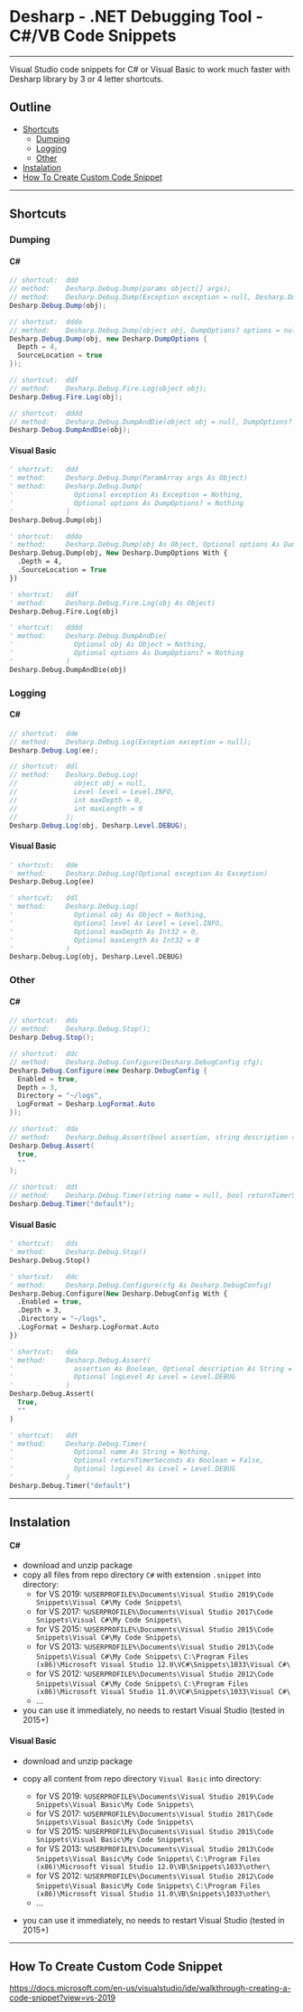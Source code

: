# Desharp - .NET Debugging Tool - C#/VB Code Snippets

-----------------------------------------------

Visual Studio code snippets for C# or Visual Basic to work much faster with Desharp library by 3 or 4 letter shortcuts.

## Outline
- [Shortcuts](#shortcuts)
  - [Dumping](#dumping)
  - [Logging](#logging)
  - [Other](#other)
- [Instalation](#instalation)
- [How To Create Custom Code Snippet](#how-to-create-custom-code-snippet)

-----------------------------------------------

## Shortcuts

### Dumping

#### C#

```csharp
// shortcut:  ddd
// method:    Desharp.Debug.Dump(params object[] args);
// method:    Desharp.Debug.Dump(Exception exception = null, Desharp.DumpOptions? options = null);
Desharp.Debug.Dump(obj);

// shortcut:  dddo
// method:    Desharp.Debug.Dump(object obj, DumpOptions? options = null);
Desharp.Debug.Dump(obj, new Desharp.DumpOptions {
  Depth = 4,
  SourceLocation = true
});

// shortcut:  ddf
// method:    Desharp.Debug.Fire.Log(object obj);
Desharp.Debug.Fire.Log(obj);

// shortcut:  dddd
// method:    Desharp.Debug.DumpAndDie(object obj = null, DumpOptions? options = null);
Desharp.Debug.DumpAndDie(obj);
```

#### Visual Basic
```vb
' shortcut:   ddd
' method:     Desharp.Debug.Dump(ParamArray args As Object)
' method:     Desharp.Debug.Dump(
'               Optional exception As Exception = Nothing, 
'               Optional options As DumpOptions? = Nothing
'             )
Desharp.Debug.Dump(obj)

' shortcut:   dddo
' method:     Desharp.Debug.Dump(obj As Object, Optional options As DumpOptions? = Nothing)
Desharp.Debug.Dump(obj, New Desharp.DumpOptions With {
  .Depth = 4,
  .SourceLocation = True
})

' shortcut:   ddf
' method:     Desharp.Debug.Fire.Log(obj As Object)
Desharp.Debug.Fire.Log(obj)

' shortcut:   dddd
' method:     Desharp.Debug.DumpAndDie(
'               Optional obj As Object = Nothing, 
'               Optional options As DumpOptions? = Nothing
'             )
Desharp.Debug.DumpAndDie(obj)
```

### Logging

#### C#
```cs
// shortcut:  dde
// method:    Desharp.Debug.Log(Exception exception = null);
Desharp.Debug.Log(ee);

// shortcut:  ddl
// method:    Desharp.Debug.Log(
//              object obj = null, 
//              Level level = Level.INFO, 
//              int maxDepth = 0, 
//              int maxLength = 0
//            );
Desharp.Debug.Log(obj, Desharp.Level.DEBUG);
```

#### Visual Basic
```vb
' shortcut:   dde
' method:     Desharp.Debug.Log(Optional exception As Exception)
Desharp.Debug.Log(ee)

' shortcut:   ddl
' method:     Desharp.Debug.Log(
'               Optional obj As Object = Nothing, 
'               Optional level As Level = Level.INFO, 
'               Optional maxDepth As Int32 = 0, 
'               Optional maxLength As Int32 = 0
'             )
Desharp.Debug.Log(obj, Desharp.Level.DEBUG)
```

### Other

#### C#
```cs
// shortcut:  dds
// method:    Desharp.Debug.Stop();
Desharp.Debug.Stop();

// shortcut:  ddc
// method:    Desharp.Debug.Configure(Desharp.DebugConfig cfg);
Desharp.Debug.Configure(new Desharp.DebugConfig {
  Enabled = true,
  Depth = 3,
  Directory = "~/logs",
  LogFormat = Desharp.LogFormat.Auto
});

// shortcut:  dda
// method:    Desharp.Debug.Assert(bool assertion, string description = "", Level logLevel = Level.DEBUG);
Desharp.Debug.Assert(
  true,
  ""
);

// shortcut:  ddt
// method:    Desharp.Debug.Timer(string name = null, bool returnTimerSeconds = false, Level logLevel = Level.DEBUG);
Desharp.Debug.Timer("default");
```
#### Visual Basic
```vb
' shortcut:   dds
' method:     Desharp.Debug.Stop()
Desharp.Debug.Stop()

' shortcut:   ddc
' method:     Desharp.Debug.Configure(cfg As Desharp.DebugConfig)
Desharp.Debug.Configure(New Desharp.DebugConfig With {
  .Enabled = true,
  .Depth = 3,
  .Directory = "~/logs",
  .LogFormat = Desharp.LogFormat.Auto
})

' shortcut:   dda
' method:     Desharp.Debug.Assert(
'               assertion As Boolean, Optional description As String = "", 
'               Optional logLevel As Level = Level.DEBUG
'             )
Desharp.Debug.Assert(
  True,
  ""
)

' shortcut:   ddt
' method:     Desharp.Debug.Timer(
'               Optional name As String = Nothing, 
'               Optional returnTimerSeconds As Boolean = False, 
'               Optional logLevel As Level = Level.DEBUG
'             )
Desharp.Debug.Timer("default")
```

-----------------------------------------------

## Instalation

#### C#
- download and unzip package
- copy all files from repo directory `C#` with extension `.snippet` into directory:
  - for VS 2019: `%USERPROFILE%\Documents\Visual Studio 2019\Code Snippets\Visual C#\My Code Snippets\`
  - for VS 2017: `%USERPROFILE%\Documents\Visual Studio 2017\Code Snippets\Visual C#\My Code Snippets\`
  - for VS 2015: `%USERPROFILE%\Documents\Visual Studio 2015\Code Snippets\Visual C#\My Code Snippets\`
  - for VS 2013: `%USERPROFILE%\Documents\Visual Studio 2013\Code Snippets\Visual C#\My Code Snippets\`
				 `C:\Program Files (x86)\Microsoft Visual Studio 12.0\VC#\Snippets\1033\Visual C#\`
  - for VS 2012: `%USERPROFILE%\Documents\Visual Studio 2012\Code Snippets\Visual C#\My Code Snippets\`
				 `C:\Program Files (x86)\Microsoft Visual Studio 11.0\VC#\Snippets\1033\Visual C#\`
  - ...
- you can use it immediately, no needs to restart Visual Studio (tested in 2015+)

#### Visual Basic
- download and unzip package
- copy all content from repo directory `Visual Basic` into directory:

  - for VS 2019: `%USERPROFILE%\Documents\Visual Studio 2019\Code Snippets\Visual Basic\My Code Snippets\`
  - for VS 2017: `%USERPROFILE%\Documents\Visual Studio 2017\Code Snippets\Visual Basic\My Code Snippets\`
  - for VS 2015: `%USERPROFILE%\Documents\Visual Studio 2015\Code Snippets\Visual Basic\My Code Snippets\`
  - for VS 2013: `%USERPROFILE%\Documents\Visual Studio 2013\Code Snippets\Visual Basic\My Code Snippets\`
				 `C:\Program Files (x86)\Microsoft Visual Studio 12.0\VB\Snippets\1033\other\`
  - for VS 2012: `%USERPROFILE%\Documents\Visual Studio 2012\Code Snippets\Visual Basic\My Code Snippets\`
				 `C:\Program Files (x86)\Microsoft Visual Studio 11.0\VB\Snippets\1033\other\`
  - ...
- you can use it immediately, no needs to restart Visual Studio (tested in 2015+)

-----------------------------------------------

## How To Create Custom Code Snippet

https://docs.microsoft.com/en-us/visualstudio/ide/walkthrough-creating-a-code-snippet?view=vs-2019
